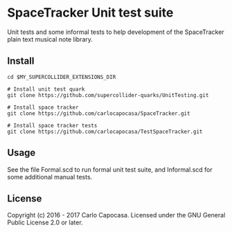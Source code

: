 
SpaceTracker Unit test suite
============================

Unit tests and some informal tests to help development of the SpaceTracker plain text musical note library.

Install
-----

    cd $MY_SUPERCOLLIDER_EXTENSIONS_DIR

    # Install unit test quark
    git clone https://github.com/supercollider-quarks/UnitTesting.git
   
    # Install space tracker
    git clone https://github.com/carlocapocasa/SpaceTracker.git
    
    # Install space tracker tests
    git clone https://github.com/carlocapocasa/TestSpaceTracker.git


Usage
-----

See the file Formal.scd to run formal unit test suite, and Informal.scd for some additional manual tests.

License
-------
Copyright (c) 2016 - 2017 Carlo Capocasa. Licensed under the GNU General Public License 2.0 or later.

